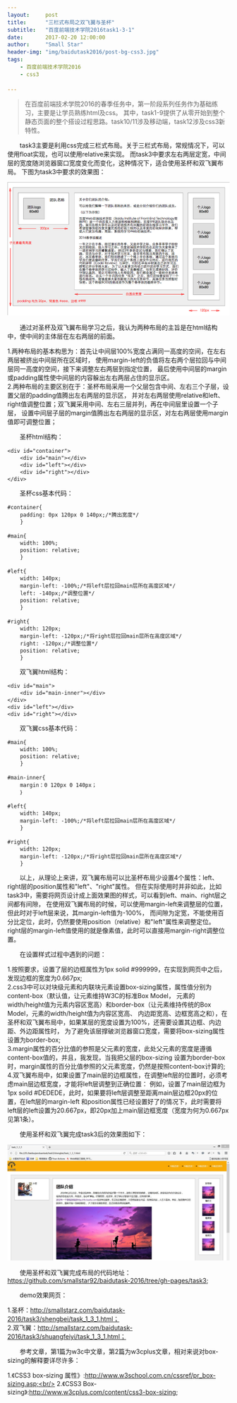 ```yaml
---
layout:     post
title:      "三栏式布局之双飞翼与圣杯"
subtitle:   "百度前端技术学院2016task1-3-1"
date:       2017-02-20 12:00:00
author:     "Small Star"
header-img: "img/baidutask2016/post-bg-css3.jpg"
tags:
    - 百度前端技术学院2016
    - css3

---
```


>在百度前端技术学院2016的春季任务中，第一阶段系列任务作为基础练习，主要是让学员熟练html及css。
其中，task1-9提供了从零开始到整个静态页面的整个搭设过程思路。task10/11涉及移动端，task12涉及css3新特性。

　　task3主要是利用css完成三栏式布局。关于三栏式布局，常规情况下，可以使用float实现，也可以使用relative来实现。
而task3中要求左右两层定宽，中间层的宽度随浏览器窗口宽度变化而变化，这种情况下，适合使用圣杯和双飞翼布局。
下图为task3中要求的效果图：

![](/img/baidutask2016/post-task3-xiaoguo1.jpg)

　　通过对圣杯及双飞翼布局学习之后，我认为两种布局的主旨是在html结构中，使中间的主体层在左右两层的前面。

1.两种布局的基本构思为：首先让中间层100%宽度占满同一高度的空间，在左右两层被挤出中间层所在区域时，
使用margin-left的负值将左右两个层拉回与中间层同一高度的空间，接下来调整左右两层到指定位置，
最后使用中间层的margin或padding属性使中间层的内容躲出左右两层占住的显示区。<br/>
2.两种布局的主要区别在于：圣杯布局采用一个父层包含中间、左右三个子层，设置父层的padding值腾出左右两层的显示区，
并对左右两层使用relative和left、right值调整位置；双飞翼采用中间、左右三层并列，再在中间层里设置一个子层，
设置中间层子层的margin值腾出左右两层的显示区，对左右两层使用margin值即可调整位置；

　　圣杯html结构：

	<div id="container">
		<div id="main"></div>
		<div id="left"></div>
		<div id="right"></div>
	</div>

　　圣杯css基本代码：

	#container{
		padding: 0px 120px 0 140px;/*腾出宽度*/
		}
	
	#main{
		width: 100%;
		position: relative;
		}
	
	#left{
		width: 140px;
		margin-left: -100%;/*将left层拉回main层所在高度区域*/
		left: -140px;/*调整位置*/
		position: relative;
		}
	
	#right{
		width: 120px;
		margin-left: -120px;/*将right层拉回main层所在高度区域*/
		right: -120px;/*调整位置*/
		position: relative;
		}

　　双飞翼html结构：

	<div id="main">
		<div id="main-inner"></div>
	</div>
	<div id="left"></div>
	<div id="right"></div>

　　双飞翼css基本代码：

	#main{
		width: 100%;
		position: relative;
		}
	
	#main-inner{
		margin：0 120px 0 140px；
		｝
	
	#left{
		width: 140px;
		margin-left: -100%;/*将left层拉回main层所在高度区域*/
		}
	
	#right{
		width: 120px;
		margin-left: -120px;/*将right层拉回main层所在高度区域*/
		}

　　以上，从理论上来讲，双飞翼布局可以比圣杯布局少设置4个属性：left、right层的position属性和"left"、"right"属性。
但在实际使用时并非如此，比如task3中，需要将网页设计成上面效果图的样式，可以看到left、main、right层之间都有间隙，
在使用双飞翼布局的时候，可以使用margin-left来调整层的位置，但此时对于left层来说，其margin-left值为-100%，
而间隙为定宽，不能使用百分比定位，此时，仍然要使用position（relative）和"left"属性来调整定位。
right层的margin-left值使用的就是像素值，此时可以直接用margin-right调整位置。

　　在设置样式过程中遇到的问题：

1.按照要求，设置了层的边框属性为1px solid #999999，在实现到网页中之后，发现边框的宽度为0.667px;<br/>
2.css3中可以对块级元素和内联块元素设置box-sizing属性，属性值分别为content-box（默认值，让元素维持W3C的标准Box Model，
元素的width/height值为元素内容区宽高）和border-box（让元素维持传统的Box Model，元素的width/height值为内容区宽高、
内边距宽高、边框宽高之和），在圣杯和双飞翼布局中，如果某层的宽度设置为100%，还需要设置其边框、内边距、外边距属性时，
为了避免该层撑破浏览器窗口宽度，需要将box-sizing属性设置为border-box;<br/>
3.margin属性的百分比值的参照是父元素的宽度，此处父元素的宽度是遵循content-box值的，并且，我发现，当我把父层的box-sizing
设置为border-box时，margin属性的百分比值参照的父元素宽度，仍然是按照content-box计算的;<br/>
4.双飞翼布局中，如果设置了main层的边框属性，在调整left层的位置时，必须考虑main层边框宽度，才能将left层调整到正确位置：
例如，设置了main层边框为1px soild #DEDEDE，此时，如果要将left层调整至距离main层边框20px的位置，在left层的margin-left
和position属性已经设置好了的情况下，此时需要将left层的left设置为20.667px，即20px加上main层边框宽度（宽度为何为0.667px见第1条）。

　　使用圣杯和双飞翼完成task3后的效果图如下：

![](/img/baidutask2016/post-task3-xiaoguo2.jpg)

　　使用圣杯和双飞翼完成布局的代码地址：https://github.com/smallstar92/baidutask-2016/tree/gh-pages/task3;

　　demo效果网页：

1.圣杯：http://smallstarz.com/baidutask-2016/task3/shengbei/task_1_3_1.html；<br/>
2.双飞翼：http://smallstarz.com/baidutask-2016/task3/shuangfeiyi/task_1_3_1.html；

　　参考文章，第1篇为w3c中文章，第2篇为w3cplus文章，相对来说对box-sizing的解释要详尽许多：

1.《CSS3 box-sizing 属性》:http://www.w3school.com.cn/cssref/pr_box-sizing.asp;<br/>
2.《CSS3 Box-sizing》:http://www.w3cplus.com/content/css3-box-sizing;

